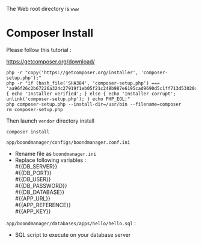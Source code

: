 The Web root directory is `www`

# Composer Install 

Please follow this tutorial :

https://getcomposer.org/download/

```
php -r "copy('https://getcomposer.org/installer', 'composer-setup.php');"
php -r "if (hash_file('SHA384', 'composer-setup.php') === 'aa96f26c2b67226a324c27919f1eb05f21c248b987e6195cad9690d5c1ff713d53020a02ac8c217dbf90a7eacc9d141d') { echo 'Installer verified'; } else { echo 'Installer corrupt'; unlink('composer-setup.php'); } echo PHP_EOL;"
php composer-setup.php --install-dir=/usr/bin --filename=composer
rm composer-setup.php
```

Then launch `vendor` directory install
```
composer install
```

`app/boondmanager/configs/boondmanager.conf.ini`  
- Rename file as `boondmanager.ini`  
- Replace following variables :  
	#{{DB_SERVER}}  
	#{{DB_PORT}}  
	#{{DB_USER}}  
	#{{DB_PASSWORD}}  
	#{{DB_DATABASE}}  
	#{{APP_URL}}  
    #{{APP_REFERENCE}}  
    #{{APP_KEY}}  

`app/boondmanager/databases/apps/hello/hello.sql` :  
- SQL script to execute on your database server
